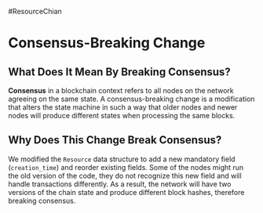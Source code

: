 #ResourceChian
# Consensus-Breaking Change

## What Does It Mean By Breaking Consensus?
**Consensus** in a blockchain context refers to all nodes on the network
agreeing on the same state. A consensus-breaking change is a modification
that alters the state machine in such a way that older nodes and newer
nodes will produce different states when processing the same blocks.

## Why Does This Change Break Consensus?
We modified the `Resource` data structure to add a new mandatory field
(`creation_time`) and reorder existing fields. Some of the nodes might run the old
version of the code, they do not recognize this new field and will handle
transactions differently. As a result, the network will have two versions
of the chain state and produce different block hashes, therefore breaking
consensus.

